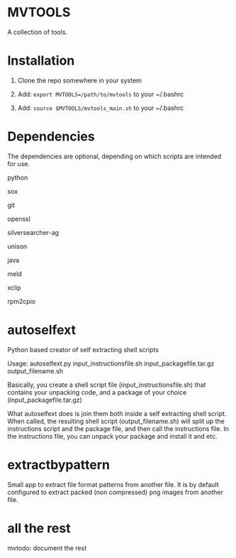 
MVTOOLS
=======

A collection of tools.

Installation
============

1) Clone the repo somewhere in your system

2) Add: ```export MVTOOLS=/path/to/mvtools``` to your ~/.bashrc

3) Add: ```source $MVTOOLS/mvtools_main.sh``` to your ~/.bashrc

Dependencies
============

The dependencies are optional, depending on which scripts are intended for use.

python

sox

git

openssl

silversearcher-ag

unison

java

meld

xclip

rpm2cpio

autoselfext
===========

Python based creator of self extracting shell scripts

Usage: autoselfext.py input_instructionsfile.sh input_packagefile.tar.gz output_filename.sh

Basically, you create a shell script file (input_instructionsfile.sh) that contains your unpacking code, and a
package of your choice (input_packagefile.tar.gz)

What autoselfext does is join them both inside a self extracting shell script. When called, the resulting shell
script (output_filename.sh) will split up the instructions script and the package file, and then call the instructions
file. In the instructions file, you can unpack your package and install it and etc.

extractbypattern
================

Small app to extract file format patterns from another file. It is by default configured to extract packed (non compressed) png images from another file.

all the rest
============

mvtodo: document the rest


